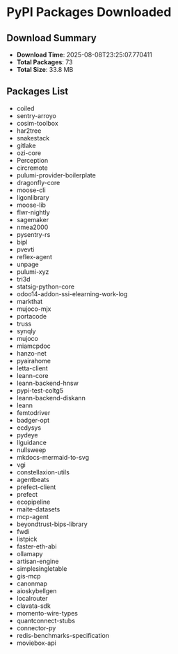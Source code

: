 # PyPI Packages Downloaded

## Download Summary
- **Download Time**: 2025-08-08T23:25:07.770411
- **Total Packages**: 73
- **Total Size**: 33.8 MB

## Packages List
- coiled
- sentry-arroyo
- cosim-toolbox
- har2tree
- snakestack
- gitlake
- ozi-core
- Perception
- circremote
- pulumi-provider-boilerplate
- dragonfly-core
- moose-cli
- ligonlibrary
- moose-lib
- flwr-nightly
- sagemaker
- nmea2000
- pysentry-rs
- bipl
- pvevti
- reflex-agent
- unpage
- pulumi-xyz
- tri3d
- statsig-python-core
- odoo14-addon-ssi-elearning-work-log
- markthat
- mujoco-mjx
- portacode
- truss
- synqly
- mujoco
- miamcpdoc
- hanzo-net
- pyairahome
- letta-client
- leann-core
- leann-backend-hnsw
- pypi-test-coltg5
- leann-backend-diskann
- leann
- femtodriver
- badger-opt
- ecdysys
- pydeye
- llguidance
- nullsweep
- mkdocs-mermaid-to-svg
- vgi
- constellaxion-utils
- agentbeats
- prefect-client
- prefect
- ecopipeline
- maite-datasets
- mcp-agent
- beyondtrust-bips-library
- fwdi
- listpick
- faster-eth-abi
- ollamapy
- artisan-engine
- simplesingletable
- gis-mcp
- canonmap
- aioskybellgen
- localrouter
- clavata-sdk
- momento-wire-types
- quantconnect-stubs
- connector-py
- redis-benchmarks-specification
- moviebox-api
